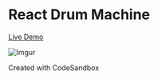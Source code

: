 # React Drum Machine

[Live Demo](drum-machine-ecaste.now.sh)

![Imgur](https://i.imgur.com/SO3uMEZ.png)

Created with CodeSandbox
